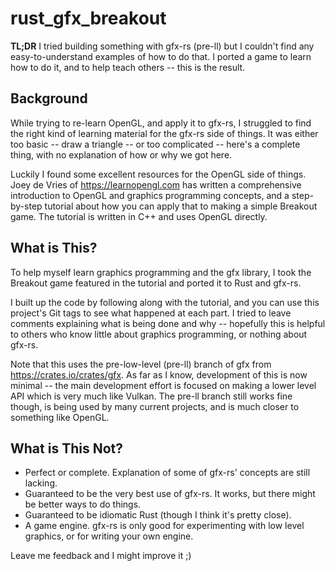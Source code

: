 
# rust_gfx_breakout

**TL;DR** I tried building something with gfx-rs (pre-ll) but I couldn't find any easy-to-understand examples of how to do that.  I ported a game to learn how to do it, and to help teach others -- this is the result.

## Background

While trying to re-learn OpenGL, and apply it to gfx-rs, I struggled to find the right kind of learning material for the gfx-rs side of things.  It was either too basic -- draw a triangle -- or too complicated -- here's a complete thing, with no explanation of how or why we got here.

Luckily I found some excellent resources for the OpenGL side of things.  Joey de Vries of https://learnopengl.com has written a comprehensive introduction to OpenGL and graphics programming concepts, and a step-by-step tutorial about how you can apply that to making a simple Breakout game.  The tutorial is written in C++ and uses OpenGL directly.

## What is This?

To help myself learn graphics programming and the gfx library, I took the Breakout game featured in the tutorial and ported it to Rust and gfx-rs.

I built up the code by following along with the tutorial, and you can use this project's Git tags to see what happened at each part.  I tried to leave comments explaining what is being done and why -- hopefully this is helpful to others who know little about graphics programming, or nothing about gfx-rs.

Note that this uses the pre-low-level (pre-ll) branch of gfx from https://crates.io/crates/gfx.  As far as I know, development of this is now minimal -- the main development effort is focused on making a lower level API which is very much like Vulkan.  The pre-ll branch still works fine though, is being used by many current projects, and is much closer to something like OpenGL.

## What is This Not?

 - Perfect or complete.  Explanation of some of gfx-rs' concepts are still lacking.
 - Guaranteed to be the very best use of gfx-rs.  It works, but there might be better ways to do things.
 - Guaranteed to be idiomatic Rust (though I think it's pretty close).
 - A game engine.  gfx-rs is only good for experimenting with low level graphics, or for writing your own engine.

Leave me feedback and I might improve it ;)
